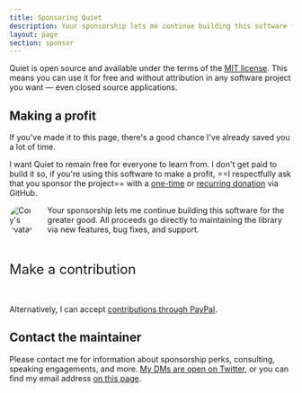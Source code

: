 ```yaml
---
title: Sponsoring Quiet
description: Your sponsorship lets me continue building this software for the greater good.
layout: page
section: sponsor
---
```


Quiet is open source and available under the terms of the [MIT license](https://www.tldrlegal.com/license/mit-license). This means you can use it for free and without attribution in any software project you want — even closed source applications.

## Making a profit

If you've made it to this page, there's a good chance I've already saved you a lot of time.

I want Quiet to remain free for everyone to learn from. I don't get paid to build it so, if you're using this software to make a profit, ==I respectfully ask that you sponsor the project== with a [one-time](https://github.com/sponsors/claviska?frequency=one-time) or [recurring donation](https://github.com/sponsors/claviska?frequency=recurring) via GitHub.

<div style="display: flex; align-items: center; gap: 1.5rem;">
  <img 
    src="http://0.gravatar.com/avatar/bf1b3b95fd5b096a3592247c29667b33?s=512" 
    alt="Cory's avatar"
    style="
      max-width: 5em;
      height: auto;
      border-radius: 50%;
    "
  >
  Your sponsorship lets me continue building this software for the greater good. All proceeds go directly to maintaining the library via new features, bug fixes, and support.
</div>

<div style="font-size: 1.5rem; margin-block: 3rem;">
  <quiet-button variant="primary" href="https://github.com/sponsors/claviska" target="_blank">
    Make a contribution
  </quiet-button>
</div>

Alternatively, I can accept [contributions through PayPal](https://paypal.me/claviska).

## Contact the maintainer

Please contact me for information about sponsorship perks, consulting, speaking engagements, and more. [My DMs are open on Twitter](https://twitter.com/claviska), or you can find my email address [on this page](https://www.abeautifulsite.net/cv#contact).